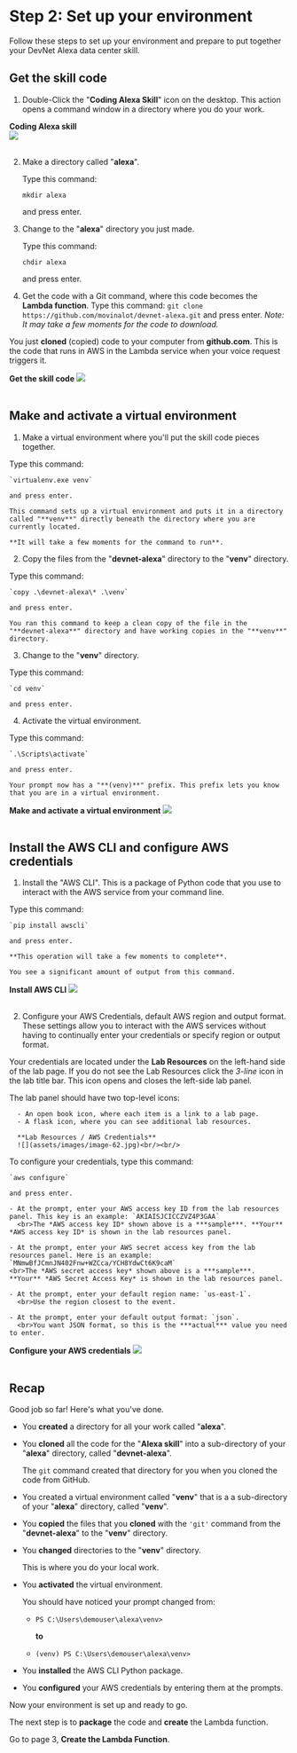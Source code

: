 # Step 2: Set up your environment

Follow these steps to set up your environment and prepare to put together your DevNet Alexa data center skill.

## Get the skill code
1. Double-Click the "**Coding Alexa Skill**" icon on the desktop. This action opens a command window in a directory where you do your work.

  **Coding Alexa skill**<br>
  ![](assets/images/image-61.jpg)<br/><br/>

2. Make a directory called "**alexa**".

   Type this command:

   `mkdir alexa`

   and press enter.

3. Change to the "**alexa**" directory you just made.

   Type this command:

   `chdir alexa`

   and press enter.

4. Get the code with a Git command, where this code becomes the **Lambda function**. Type this command: `git clone https://github.com/movinalot/devnet-alexa.git` and press enter. *Note: It may take a few moments for the code to download.*

  You just **cloned** (copied) code to your computer from **github.com**. This is the code that runs in AWS in the Lambda service when your voice request triggers it.

  **Get the skill code**
  ![](assets/images/image-09.jpg)<br/><br/>

## Make and activate a virtual environment
1. Make a virtual environment where you'll put the skill code pieces together.

  Type this command:

    `virtualenv.exe venv`

    and press enter.

    This command sets up a virtual environment and puts it in a directory called "**venv**" directly beneath the directory where you are currently located.

    **It will take a few moments for the command to run**.

2. Copy the files from the "**devnet-alexa**" directory to the "**venv**" directory.

 Type this command:

    `copy .\devnet-alexa\* .\venv`

    and press enter.

    You ran this command to keep a clean copy of the file in the "**devnet-alexa**" directory and have working copies in the "**venv**" directory.

3. Change to the "**venv**" directory.

  Type this command:

    `cd venv`

    and press enter.

4. Activate the virtual environment.

  Type this command:

    `.\Scripts\activate`

    and press enter.

    Your prompt now has a "**(venv)**" prefix. This prefix lets you know that you are in a virtual environment.

  **Make and activate a virtual environment**
  ![](assets/images/image-10.jpg)<br/><br/>

## Install the AWS CLI and configure AWS credentials
1. Install the "AWS CLI". This is a package of Python code that you use to interact with the AWS service from your command line.

  Type this command:

    `pip install awscli`

    and press enter.

    **This operation will take a few moments to complete**.

    You see a significant amount of output from this command.

  **Install AWS CLI**
  ![](assets/images/image-11.jpg)<br/><br/>

2. Configure your AWS Credentials, default AWS region and output format. These settings allow you to interact with the AWS services without having to continually enter your credentials or specify region or output format.

  Your credentials are located under the **Lab Resources** on the left-hand side of the lab page. If you do not see the Lab Resources click the *3-line* icon in the lab title bar. This icon opens and closes the left-side lab panel.

  The lab panel should have two top-level icons:

      - An open book icon, where each item is a link to a lab page.
      - A flask icon, where you can see additional lab resources.

      **Lab Resources / AWS Credentials**
      ![](assets/images/image-62.jpg)<br/><br/>

  To configure your credentials, type this command:

    `aws configure`

    and press enter.

    - At the prompt, enter your AWS access key ID from the lab resources panel. This key is an example: `AKIAISJCICCZVZ4P3GAA`
      <br>The *AWS access key ID* shown above is a ***sample***. **Your** *AWS access key ID* is shown in the lab resources panel.

    - At the prompt, enter your AWS secret access key from the lab resources panel. Here is an example: `MNmwBfJCmnJN402Fnw+WZCca/YCH8YdwCt6K9caM`
    <br>The *AWS secret access key* shown above is a ***sample***. **Your** *AWS Secret Access Key* is shown in the lab resources panel.

    - At the prompt, enter your default region name: `us-east-1`.
      <br>Use the region closest to the event.

    - At the prompt, enter your default output format: `json`.
      <br>You want JSON format, so this is the ***actual*** value you need to enter.

  **Configure your AWS credentials**
  ![](assets/images/image-12.jpg)<br/><br/>

## Recap
Good job so far! Here's what you've done.

- You **created** a directory for all your work called "**alexa**".

- You **cloned** all the code for the "**Alexa skill**" into a sub-directory of your "**alexa**" directory, called "**devnet-alexa**".

  The `git` command created that directory for you when you cloned the code from GitHub.

- You created a virtual environment called "**venv**" that is a a sub-directory of your "**alexa**" directory, called "**venv**".

- You **copied** the files that you **cloned** with the `'git'` command from the "**devnet-alexa**" to the "**venv**" directory.

- You **changed** directories to the "**venv**" directory.

  This is where you do your local work.

- You **activated** the virtual environment.

  You should have noticed your prompt changed from:

  - `PS C:\Users\demouser\alexa\venv>`

    **to**

  - `(venv) PS C:\Users\demouser\alexa\venv>`

- You **installed** the AWS CLI Python package.

- You **configured** your AWS credentials by entering them at the prompts.

Now your environment is set up and ready to go.

The next step is to **package** the code and **create** the Lambda function.

Go to page 3, **Create the Lambda Function**.
